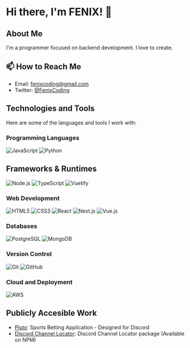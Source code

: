 # Hi there, I'm FENIX! 👋

## About Me
I'm a programmer focused on backend development. I love to create.

## 📫 How to Reach Me
- Email: [fenixcoding@gmail.com](mailto:fenixcoding@gmail.com)
- Twitter: [@FenixCoding](https://twitter.com/FenixCoding)

## Technologies and Tools
Here are some of the languages and tools I work with:

### Programming Languages
![JavaScript](https://img.shields.io/badge/-JavaScript-F7DF1E?logo=javascript&logoColor=white&style=flat-square)
<img src="https://img.shields.io/badge/-Python-3776AB?logo=python&logoColor=white&style=flat" alt="Python">

## Frameworks & Runtimes
![Node.js](https://img.shields.io/badge/-Node.js-339933?logo=node.js&logoColor=white&style=flat-square)
![TypeScript](https://img.shields.io/badge/-TypeScript-007ACC?logo=typescript&logoColor=white&style=flat-square)
<img src="https://img.shields.io/badge/-Vuetify-1867C0?logo=vuetify&logoColor=white&style=flat" alt="Vuetify">

### Web Development
![HTML5](https://img.shields.io/badge/-HTML5-E34F26?logo=html5&logoColor=white&style=flat-square)
![CSS3](https://img.shields.io/badge/-CSS3-1572B6?logo=css3&logoColor=white&style=flat-square)
![React](https://img.shields.io/badge/-React-61DAFB?logo=react&logoColor=white&style=flat-square)
![Next.js](https://img.shields.io/badge/-Next.js-000000?logo=next.js&logoColor=white&style=flat-square)
![Vue.js](https://img.shields.io/badge/-Vue.js-4FC08D?logo=vue.js&logoColor=white&style=flat")


### Databases
![PostgreSQL](https://img.shields.io/badge/-PostgreSQL-336791?logo=postgresql&logoColor=white&style=flat-square)
![MongoDB](https://img.shields.io/badge/-MongoDB-47A248?logo=mongodb&logoColor=white&style=flat-square)

### Version Control
![Git](https://img.shields.io/badge/-Git-F05032?logo=git&logoColor=white&style=flat-square)
![GitHub](https://img.shields.io/badge/-GitHub-181717?logo=github&logoColor=white&style=flat-square)

### Cloud and Deployment
![AWS](https://img.shields.io/badge/-AWS-232F3E?logo=amazon-aws&logoColor=white&style=flat-square)

## Publicly Accesible Work
- [Pluto](https://github.com/fearandesire/Pluto-Betting-Bot): Sports Betting Application - Designed for Discord
- [Discord Channel Locator](https://github.com/fearandesire/discord-channel-locator): Discord Channel Locator package (Available on NPM)

